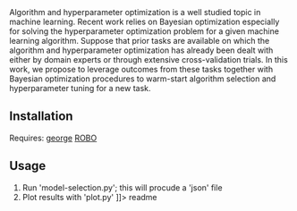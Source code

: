 <snippet>
  <content><![CDATA[
##Model selection for machine learning with meta-data.
================================================

Algorithm and hyperparameter optimization is a well studied topic in machine learning. Recent work relies on Bayesian optimization especially for solving the hyperparameter
optimization problem for a given machine learning algorithm. Suppose that prior tasks are available on which the algorithm and hyperparameter optimization has already been
dealt with either by domain experts or through extensive cross-validation trials. In this work, we propose to leverage outcomes from these tasks together with Bayesian optimization procedures to
warm-start algorithm selection and hyperparameter tuning for a new task.

## Installation

Requires:
[george](https://github.com/automl/george.git)
[ROBO](https://github.com/automl/RoBO/blob/master/README.md)

## Usage
1. Run 'model-selection.py'; this will procude a 'json' file
2. Plot results with 'plot.py'
]]></content>
  <tabTrigger>readme</tabTrigger>
</snippet>
